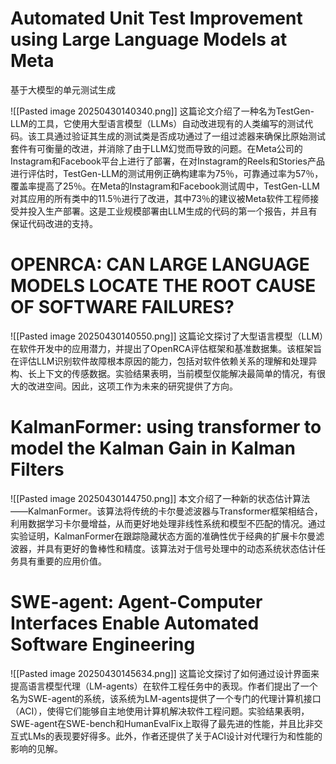 # Automated Unit Test Improvement using Large Language Models at Meta

基于大模型的单元测试生成

![[Pasted image 20250430140340.png]]
这篇论文介绍了一种名为TestGen-LLM的工具，它使用大型语言模型（LLMs）自动改进现有的人类编写的测试代码。该工具通过验证其生成的测试类是否成功通过了一组过滤器来确保比原始测试套件有可衡量的改进，并消除了由于LLM幻觉而导致的问题。在Meta公司的Instagram和Facebook平台上进行了部署，在对Instagram的Reels和Stories产品进行评估时，TestGen-LLM的测试用例正确构建率为75％，可靠通过率为57％，覆盖率提高了25％。在Meta的Instagram和Facebook测试周中，TestGen-LLM对其应用的所有类中的11.5％进行了改进，其中73％的建议被Meta软件工程师接受并投入生产部署。这是工业规模部署由LLM生成的代码的第一个报告，并且有保证代码改进的支持。


# OPENRCA: CAN LARGE LANGUAGE MODELS LOCATE THE ROOT CAUSE OF SOFTWARE FAILURES?

![[Pasted image 20250430140550.png]]
这篇论文探讨了大型语言模型（LLM）在软件开发中的应用潜力，并提出了OpenRCA评估框架和基准数据集。该框架旨在评估LLM识别软件故障根本原因的能力，包括对软件依赖关系的理解和处理异构、长上下文的传感数据。实验结果表明，当前模型仅能解决最简单的情况，有很大的改进空间。因此，这项工作为未来的研究提供了方向。

# KalmanFormer: using transformer to model the Kalman Gain in Kalman Filters

![[Pasted image 20250430144750.png]]
本文介绍了一种新的状态估计算法——KalmanFormer。该算法将传统的卡尔曼滤波器与Transformer框架相结合，利用数据学习卡尔曼增益，从而更好地处理非线性系统和模型不匹配的情况。通过实验证明，KalmanFormer在跟踪隐藏状态方面的准确性优于经典的扩展卡尔曼滤波器，并具有更好的鲁棒性和精度。该算法对于信号处理中的动态系统状态估计任务具有重要的应用价值。



# SWE-agent: Agent-Computer Interfaces Enable Automated Software Engineering

![[Pasted image 20250430145634.png]]
这篇论文探讨了如何通过设计界面来提高语言模型代理（LM-agents）在软件工程任务中的表现。作者们提出了一个名为SWE-agent的系统，该系统为LM-agents提供了一个专门的代理计算机接口（ACI），使得它们能够自主地使用计算机解决软件工程问题。实验结果表明，SWE-agent在SWE-bench和HumanEvalFix上取得了最先进的性能，并且比非交互式LMs的表现要好得多。此外，作者还提供了关于ACI设计对代理行为和性能的影响的见解。
